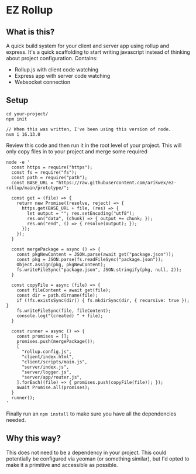 # EZ Rollup

## What is this?
A quick build system for your client and server app using rollup and express. It's a quick scaffolding to start writing javascript instead of thinking about project configuration. Contains:
- Rollup.js with client code watching
- Express app with server code watching
- Websocket connection


## Setup
```
cd your-project/
npm init

// When this was written, I've been using this version of node.
nvm i 16.13.0
```
Review this code and then run it in the root level of your project.
This will only copy files in to your project and merge some required
```
node -e '
  const https = require("https");
  const fs = require("fs");
  const path = require("path");
  const BASE_URL = "https://raw.githubusercontent.com/arikwex/ez-rollup/main/prototype/";

  const get = (file) => {
    return new Promise((resolve, reject) => {
      https.get(BASE_URL + file, (res) => {
        let output = ""; res.setEncoding("utf8");
        res.on("data", (chunk) => { output += chunk; });
        res.on("end", () => { resolve(output); });
      });
    });
  }

  const mergePackage = async () => {
    const pkgNewContent = JSON.parse(await get("package.json"));
    const pkg = JSON.parse(fs.readFileSync("package.json"));
    Object.assign(pkg, pkgNewContent);
    fs.writeFileSync("package.json", JSON.stringify(pkg, null, 2));
  }

  const copyFile = async (file) => {
    const fileContent = await get(file);
    const dir = path.dirname(file);
    if (!fs.existsSync(dir)) { fs.mkdirSync(dir, { recursive: true }); }
    fs.writeFileSync(file, fileContent);
    console.log("(created) " + file);
  }

  const runner = async () => {
    const promises = [];
    promises.push(mergePackage());
    [
      "rollup.config.js",
      "client/index.html",
      "client/scripts/main.js",
      "server/index.js",
      "server/logger.js",
      "server/app/router.js",
    ].forEach((file) => { promises.push(copyFile(file)); });
    await Promise.all(promises);
  }
  runner();
'
```
Finally run an `npm install` to make sure you have all the dependencies needed.


## Why this way?
This does not need to be a dependency in your project. This could potentially be configured via yeoman (or something similar), but I'd opted to make it a primitive and accessible as possible.
